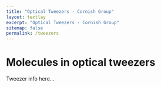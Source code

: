 ```yaml
---
title: "Optical Tweezers - Cornish Group"
layout: textlay
excerpt: "Optical Tweezers - Cornish Group"
sitemap: false
permalink: /tweezers
---
```


# Molecules in optical tweezers

Tweezer info here...